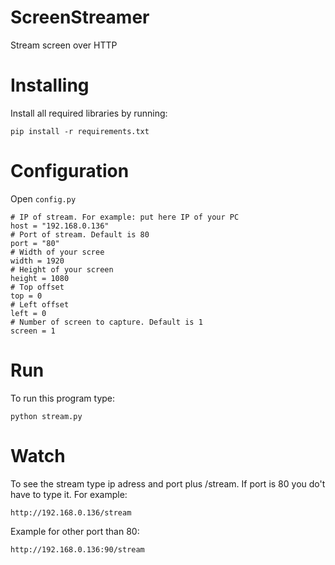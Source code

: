 # ScreenStreamer
Stream screen over HTTP

Installing
==========

Install all required libraries by running:

    pip install -r requirements.txt
    
Configuration
=============

Open `config.py`

    # IP of stream. For example: put here IP of your PC
    host = "192.168.0.136"
    # Port of stream. Default is 80
    port = "80" 
    # Width of your scree
    width = 1920
    # Height of your screen
    height = 1080 
    # Top offset
    top = 0 
    # Left offset
    left = 0 
    # Number of screen to capture. Default is 1
    screen = 1 

Run
===

To run this program type:

    python stream.py
    
Watch
=====

To see the stream type ip adress and port plus /stream. If port is 80 you do't have to type it. For example:
    
    http://192.168.0.136/stream
    
Example for other port than 80:
    
    http://192.168.0.136:90/stream
